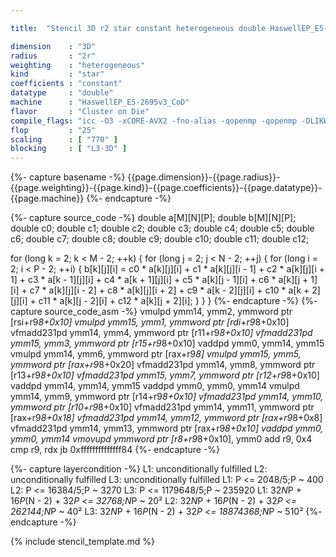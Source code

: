 ```yaml
---

title:  "Stencil 3D r2 star constant heterogeneous double HaswellEP_E5-2695v3_CoD"

dimension    : "3D"
radius       : "2r"
weighting    : "heterogeneous"
kind         : "star"
coefficients : "constant"
datatype     : "double"
machine      : "HaswellEP_E5-2695v3_CoD"
flavor       : "Cluster on Die"
compile_flags: "icc -O3 -xCORE-AVX2 -fno-alias -qopenmp -qopenmp -DLIKWID_PERFMON -Ilikwid-4.3.3/include -Llikwid-4.3.3/lib -Iheaders/dummy.c stencil_compilable.c -o stencil -llikwid"
flop         : "25"
scaling      : [ "770" ]
blocking     : [ "L3-3D" ]
---
```


{%- capture basename -%}
{{page.dimension}}-{{page.radius}}-{{page.weighting}}-{{page.kind}}-{{page.coefficients}}-{{page.datatype}}-{{page.machine}}
{%- endcapture -%}

{%- capture source_code -%}
double a[M][N][P];
double b[M][N][P];
double c0;
double c1;
double c2;
double c3;
double c4;
double c5;
double c6;
double c7;
double c8;
double c9;
double c10;
double c11;
double c12;

for (long k = 2; k < M - 2; ++k) {
  for (long j = 2; j < N - 2; ++j) {
    for (long i = 2; i < P - 2; ++i) {
      b[k][j][i] = c0 * a[k][j][i] + c1 * a[k][j][i - 1] +
                   c2 * a[k][j][i + 1] + c3 * a[k - 1][j][i] +
                   c4 * a[k + 1][j][i] + c5 * a[k][j - 1][i] +
                   c6 * a[k][j + 1][i] + c7 * a[k][j][i - 2] +
                   c8 * a[k][j][i + 2] + c9 * a[k - 2][j][i] +
                   c10 * a[k + 2][j][i] + c11 * a[k][j - 2][i] +
                   c12 * a[k][j + 2][i];
    }
  }
}
{%- endcapture -%}
{%- capture source_code_asm -%}
vmulpd ymm14, ymm2, ymmword ptr [rsi+r9*8+0x10]
vmulpd ymm15, ymm1, ymmword ptr [rdi+r9*8+0x10]
vfmadd231pd ymm14, ymm4, ymmword ptr [r11+r9*8+0x10]
vfmadd231pd ymm15, ymm3, ymmword ptr [r15+r9*8+0x10]
vaddpd ymm0, ymm14, ymm15
vmulpd ymm14, ymm6, ymmword ptr [rax+r9*8]
vmulpd ymm15, ymm5, ymmword ptr [rax+r9*8+0x20]
vfmadd231pd ymm14, ymm8, ymmword ptr [r13+r9*8+0x10]
vfmadd231pd ymm15, ymm7, ymmword ptr [r12+r9*8+0x10]
vaddpd ymm14, ymm14, ymm15
vaddpd ymm0, ymm0, ymm14
vmulpd ymm14, ymm9, ymmword ptr [r14+r9*8+0x10]
vfmadd231pd ymm14, ymm10, ymmword ptr [r10+r9*8+0x10]
vfmadd231pd ymm14, ymm11, ymmword ptr [rax+r9*8+0x18]
vfmadd231pd ymm14, ymm12, ymmword ptr [rax+r9*8+0x8]
vfmadd231pd ymm14, ymm13, ymmword ptr [rax+r9*8+0x10]
vaddpd ymm0, ymm0, ymm14
vmovupd ymmword ptr [r8+r9*8+0x10], ymm0
add r9, 0x4
cmp r9, rdx
jb 0xffffffffffffff84
{%- endcapture -%}

{%- capture layercondition -%}
L1: unconditionally fulfilled
L2: unconditionally fulfilled
L3: unconditionally fulfilled
L1: P <= 2048/5;P ~ 400
L2: P <= 16384/5;P ~ 3270
L3: P <= 1179648/5;P ~ 235920
L1: 32*N*P + 16*P*(N - 2) + 32*P <= 32768;N*P ~ 20²
L2: 32*N*P + 16*P*(N - 2) + 32*P <= 262144;N*P ~ 40²
L3: 32*N*P + 16*P*(N - 2) + 32*P <= 18874368;N*P ~ 510²
{%- endcapture -%}

{% include stencil_template.md %}
